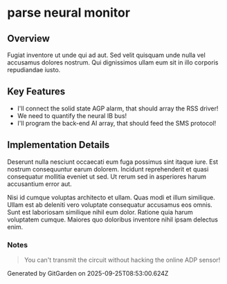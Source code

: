 # parse neural monitor

## Overview
Fugiat inventore ut unde qui ad aut. Sed velit quisquam unde nulla vel accusamus dolores nostrum. Qui dignissimos ullam eum sit in illo corporis repudiandae iusto.

## Key Features
- I'll connect the solid state AGP alarm, that should array the RSS driver!
- We need to quantify the neural IB bus!
- I'll program the back-end AI array, that should feed the SMS protocol!

## Implementation Details
Deserunt nulla nesciunt occaecati eum fuga possimus sint itaque iure. Est nostrum consequuntur earum dolorem. Incidunt reprehenderit et quasi consequatur mollitia eveniet ut sed. Ut rerum sed in asperiores harum accusantium error aut.
 Nisi id cumque voluptas architecto et ullam. Quas modi et illum similique. Ullam est ab deleniti vero voluptate consequatur accusamus eos omnis. Sunt est laboriosam similique nihil eum dolor. Ratione quia harum voluptatem cumque. Maiores quo doloribus inventore nihil ipsam delectus enim.

### Notes
> You can't transmit the circuit without hacking the online ADP sensor!

Generated by GitGarden on 2025-09-25T08:53:00.624Z